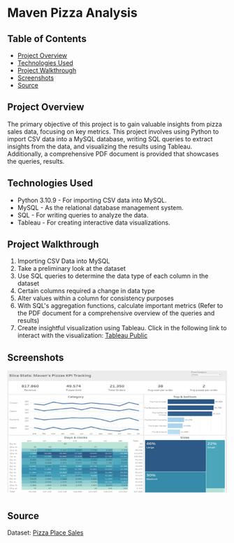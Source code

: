 # Maven Pizza Analysis

## Table of Contents
+ [Project Overview](#Project-overview)
+ [Technologies Used](#Technologies-Used)
+ [Project Walkthrough](#Project-Walkthrough)
+ [Screenshots](#Screenshots)
+ [Source](#Source)

## Project Overview
The primary objective of this project is to gain valuable insights from pizza sales data, focusing on key metrics. This project involves using Python to import CSV data into a MySQL database, writing SQL queries to extract insights from the data, and visualizing the results using Tableau. Additionally, a comprehensive PDF document is provided that showcases the queries, results.

## Technologies Used
+ Python 3.10.9 - For importing CSV data into MySQL.
+ MySQL - As the relational database management system.
+ SQL - For writing queries to analyze the data.
+ Tableau - For creating interactive data visualizations.

## Project Walkthrough
1. Importing CSV Data into MySQL
2. Take a preliminary look at the dataset
3. Use SQL queries to determine the data type of each column in the dataset
4. Certain columns required a change in data type
5. Alter values within a column for consistency purposes
6. With SQL's aggregation functions, calculate important metrics (Refer to the PDF document for a comprehensive overview of the queries and results)
7. Create insightful visualization using Tableau. Click in the following link to interact with the visualization: [Tableau Public](https://public.tableau.com/app/profile/nilvia.arjona/viz/MavensPizzasKPI/Dashboard)

## Screenshots
<div style="display: flex; flex-direction: row;">
  <img  style="margin-bottom: 10px;" src="https://github.com/NilArj/Pizza-Analysis/blob/c81c8bf113a237be07f4a221498b6dc473d43e9c/images/Captura%20de%20pantalla%202023-08-12%20211139.png" alt="visualization insights" width="600" height="280">

</div>

## Source
Dataset: [Pizza Place Sales](https://mavenanalytics.io/challenges/maven-pizza-challenge/4)
